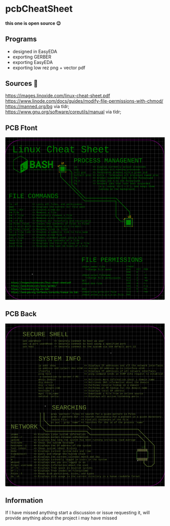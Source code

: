 # pcbCheatSheet     
#### this one is open source 😉    

## Programs
* designed in EasyEDA
* exporting GERBER
* exporting EasyEDA
* exporting low rez png + vector pdf

## Sources 📑
https://images.linoxide.com/linux-cheat-sheet.pdf                               
https://www.linode.com/docs/guides/modify-file-permissions-with-chmod/                               
https://manned.org/bg via tldr;                           
https://www.gnu.org/software/coreutils/manual via tldr;                     
                                            
## PCB Ftont                     
![FRONT OF pCB IMAGE](https://raw.githubusercontent.com/GabrielPresley/pcbCheatSheet/main/IMAGES/ScreenShotFront.png)

## PCB Back
![BACK OF PCB IMAGE](https://raw.githubusercontent.com/GabrielPresley/pcbCheatSheet/main/IMAGES/ScreenShotBack.png)

## Information
If I have missed anything start a discussion or issue requesting it, will provide anything about the project i may have missed
